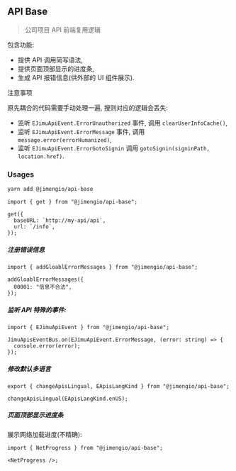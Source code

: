 ## API Base

> 公司项目 API 前端复用逻辑

包含功能:

- 提供 API 调用简写语法,
- 提供页面顶部显示的进度条,
- 生成 API 报错信息(供外部的 UI 组件展示).

注意事项

原先耦合的代码需要手动处理一遍, 搜则对应的逻辑会丢失:

- 监听 `EJimuApiEvent.ErrorUnauthorized` 事件, 调用 `clearUserInfoCache()`,
- 监听 `EJimuApiEvent.ErrorMessage` 事件, 调用 `message.error(errorHumanized)`,
- 监听 `EJimuApiEvent.ErrorGotoSignin` 调用 `gotoSignin(signinPath, location.href)`.

### Usages

```bash
yarn add @jimengio/api-base
```

```tsx
import { get } from "@jimengio/api-base";

get({
  baseURL: `http://my-api/api`,
  url: `/info`,
});
```

##### 注册错误信息

```tsx
import { addGloablErrorMessages } from "@jimengio/api-base";

addGloablErrorMessages({
  00001: "信息不合法",
});
```

##### 监听 API 特殊的事件:

```tsx
import { EJimuApiEvent } from "@jimengio/api-base";

JimuApisEventBus.on(EJimuApiEvent.ErrorMessage, (error: string) => {
  console.error(error);
});
```

##### 修改默认多语言

```tsx
export { changeApisLingual, EApisLangKind } from "@jimengio/api-base";

changeApisLingual(EApisLangKind.enUS);
```

##### 页面顶部显示进度条

展示网络加载进度(不精确):

```tsx
import { NetProgress } from "@jimengio/api-base";

<NetProgress />;
```
